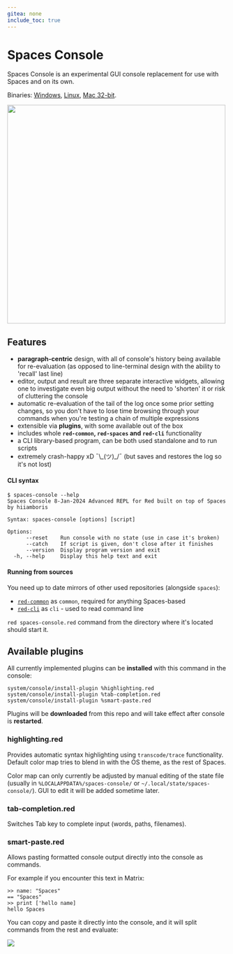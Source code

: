 ```yaml
---
gitea: none
include_toc: true
---
```


# Spaces Console

Spaces Console is an experimental GUI console replacement for use with Spaces and on its own.

Binaries: [Windows](https://link.storjshare.io/raw/jx4mhyld6tltxxfjekouysbhziwa/bin/spaces-console.exe), [Linux](https://link.storjshare.io/raw/jx4mhyld6tltxxfjekouysbhziwa/bin/spaces-console), [Mac 32-bit](https://link.storjshare.io/raw/jx4mhyld6tltxxfjekouysbhziwa/bin/spaces-console-mac). 

<img width=500 src=https://link.storjshare.io/raw/jwtiabvp6myahg3zzf3q5zoii7la/gif/spaces/demo-spaces-console.gif />

## Features

- **paragraph-centric** design, with all of console's history being available for re-evaluation (as opposed to line-terminal design with the ability to 'recall' last line)
- editor, output and result are three separate interactive widgets, allowing one to investigate even big output without the need to 'shorten' it or risk of cluttering the console
- automatic re-evaluation of the tail of the log once some prior setting changes, so you don't have to lose time browsing through your commands when you're testing a chain of multiple expressions
- extensible via **plugins**, with some available out of the box
- includes whole **`red-common`, `red-spaces` and `red-cli`** functionality
- a CLI library-based program, can be both used standalone and to run scripts
- extremely crash-happy xD ¯\\\_(ツ)\_/¯ (but saves and restores the log so it's not lost)

#### CLI syntax

```
$ spaces-console --help
Spaces Console 8-Jan-2024 Advanced REPL for Red built on top of Spaces by hiiamboris

Syntax: spaces-console [options] [script]

Options:
      --reset    Run console with no state (use in case it's broken)
      --catch    If script is given, don't close after it finishes
      --version  Display program version and exit
  -h, --help     Display this help text and exit

```

#### Running from sources

You need up to date mirrors of other used repositories (alongside `spaces`):
- [`red-common`](https://codeberg.org/hiiamboris/red-common) as `common`, required for anything Spaces-based
- [`red-cli`](https://codeberg.org/hiiamboris/red-cli) as `cli` - used to read command line

`red spaces-console.red` command from the directory where it's located should start it.

## Available plugins

All currently implemented plugins can be **installed** with this command in the console:
```
system/console/install-plugin %highlighting.red
system/console/install-plugin %tab-completion.red
system/console/install-plugin %smart-paste.red
```
Plugins will be **downloaded** from this repo and will take effect after console is **restarted**. 

### highlighting.red

Provides automatic syntax highlighting using `transcode/trace` functionality. Default color map tries to blend in with the OS theme, as the rest of Spaces.

Color map can only currently be adjusted by manual editing of the state file (usually in `%LOCALAPPDATA%/spaces-console/` or `~/.local/state/spaces-console/`). GUI to edit it will be added sometime later.

### tab-completion.red

Switches Tab key to complete input (words, paths, filenames).

### smart-paste.red

Allows pasting formatted console output directly into the console as commands.

For example if you encounter this text in Matrix:
```
>> name: "Spaces"
== "Spaces"
>> print ['hello name]
hello Spaces
```
You can copy and paste it directly into the console, and it will split commands from the rest and evaluate:

![](https://link.storjshare.io/raw/jxfnjjold7d4xtoupll4mp7ychkq/img/3aapYr6.png)
